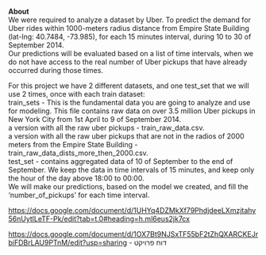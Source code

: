 <b>About</b><br>
We were required to analyze a dataset by Uber. To predict the demand for Uber rides within 1000-meters radius distance from Empire State Building (lat-lng: 40.7484, -73.985), for each 15 minutes interval, during 10 to 30 of September 2014.<br> Our predictions will be evaluated based on a list of time intervals, when we do not have access to the real number of Uber pickups that have already occurred during those times.<br>

For this project we have 2 different datasets, and one test_set that we will use 2 times, once with each train dataset:<br>
train_sets - This is the fundamental data you are going to analyze and use for modeling. This file contains raw data on over 3.5 million Uber pickups in New York City from 1st April to 9 of September 2014. <br>
a version with all the raw uber pickups - train_raw_data.csv.<br>
a version with all the raw uber pickups that are not in the radios of 2000 meters from the Empire State Building - train_raw_data_dists_more_then_2000.csv.
<br>
test_set - contains aggregated data of 10 of September to the end of September. We keep the data in time intervals of 15 minutes, and keep only the hour of the day above 18:00 to 00:00.<br>
We will make our predictions, based on the model we created, and fill the ‘number_of_pickups’ for each time interval.



https://docs.google.com/document/d/1UHYq4DZMkXf79PhdjdeeLXmzjtahy56nUytlLeTF-Pk/edit?tab=t.0#heading=h.ml6eus2jk7cx

https://docs.google.com/document/d/1OX7Bt9NJSxTF55bF2tZhQXARCKEJrbiFDBrLAU9PTnM/edit?usp=sharing - דוח פרויקט

